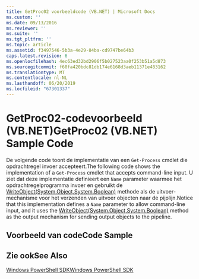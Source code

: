 ```yaml
---
title: GetProc02 voorbeeldcode (VB.NET) | Microsoft Docs
ms.custom: ''
ms.date: 09/13/2016
ms.reviewer: ''
ms.suite: ''
ms.tgt_pltfrm: ''
ms.topic: article
ms.assetid: f3497546-5b3a-4e29-84ba-cd9747be64b3
caps.latest.revision: 6
ms.openlocfilehash: 4ec63ed32bd2906f5b027523aa0f253b51a5d873
ms.sourcegitcommit: f60fa420bdc81db174e6168d3aeb11371e483162
ms.translationtype: MT
ms.contentlocale: nl-NL
ms.lasthandoff: 06/20/2019
ms.locfileid: "67301337"
---
```

# <a name="getproc02-vbnet-sample-code"></a><span data-ttu-id="51930-102">GetProc02-codevoorbeeld (VB.NET)</span><span class="sxs-lookup"><span data-stu-id="51930-102">GetProc02 (VB.NET) Sample Code</span></span>

<span data-ttu-id="51930-103">De volgende code toont de implementatie van een `Get-Process` cmdlet die opdrachtregel invoer accepteert.</span><span class="sxs-lookup"><span data-stu-id="51930-103">The following code shows the implementation of a `Get-Process` cmdlet that accepts command-line input.</span></span> <span data-ttu-id="51930-104">U ziet dat deze implementatie definieert een `Name` parameter waarmee het opdrachtregelprogramma invoer en gebruikt de [WriteObject(System.Object,System.Boolean)](/dotnet/api/system.management.automation.cmdlet.writeobject?view=pscore-6.2.0#System_Management_Automation_Cmdlet_WriteObject_System_Object_System_Boolean_) methode als de uitvoer-mechanisme voor het verzenden van uitvoer objecten naar de pijplijn.</span><span class="sxs-lookup"><span data-stu-id="51930-104">Notice that this implementation defines a `Name` parameter to allow command-line input, and it uses the [WriteObject(System.Object,System.Boolean)](/dotnet/api/system.management.automation.cmdlet.writeobject?view=pscore-6.2.0#System_Management_Automation_Cmdlet_WriteObject_System_Object_System_Boolean_) method as the output mechanism for sending output objects to the pipeline.</span></span>

## <a name="code-sample"></a><span data-ttu-id="51930-105">Voorbeeld van code</span><span class="sxs-lookup"><span data-stu-id="51930-105">Code Sample</span></span>

<!-- TODO!!!: review snippet reference  [!CODE [Msh_samplesgetproc02#getproc02vball](Msh_samplesgetproc02#getproc02vball)]  -->

## <a name="see-also"></a><span data-ttu-id="51930-106">Zie ook</span><span class="sxs-lookup"><span data-stu-id="51930-106">See Also</span></span>

[<span data-ttu-id="51930-107">Windows PowerShell SDK</span><span class="sxs-lookup"><span data-stu-id="51930-107">Windows PowerShell SDK</span></span>](../windows-powershell-reference.md)
